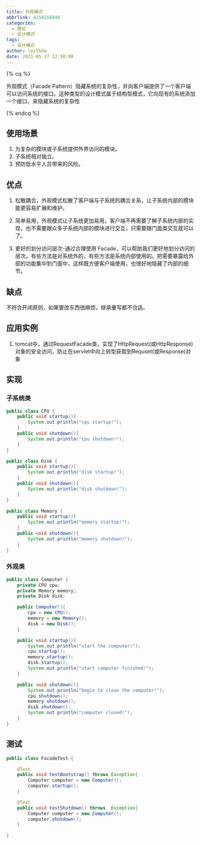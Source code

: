 ```yaml
---
title: 外观模式
abbrlink: 4158556840
categories:
  - 理论
  - 设计模式
tags:
  - 设计模式
author: leithda
date: 2021-05-27 12:50:00
---
```


{% cq %}

外观模式（Facade Pattern）隐藏系统的复杂性，并向客户端提供了一个客户端可以访问系统的接口。这种类型的设计模式属于结构型模式，它向现有的系统添加一个接口，来隐藏系统的复杂性

{% endcq %}

<!-- More -->

## 使用场景
1. 为复杂的模块或子系统提供外界访问的模块。 
2. 子系统相对独立。 
3. 预防低水平人员带来的风险。


## 优点
1. 松散耦合，外观模式松散了客户端与子系统的耦合关系，让子系统内部的模块能更容易扩展和维护。

2. 简单易用，外观模式让子系统更加易用，客户端不再需要了解子系统内部的实现，也不需要跟众多子系统内部的模块进行交互，只需要跟门面类交互就可以了。

3. 更好的划分访问层次-通过合理使用 Facade，可以帮助我们更好地划分访问的层次。有些方法是对系统外的，有些方法是系统内部使用的。把需要暴露给外部的功能集中到门面中，这样既方便客户端使用，也很好地隐藏了内部的细节。

## 缺点
不符合开闭原则，如果要改东西很麻烦，继承重写都不合适。

## 应用实例
1. tomcat中，通过RequestFacade类，实现了HttpRequest(或HttpResponse)对象的安全访问，防止在servlet中向上转型获取到Requset(或Response)对象

## 实现
### 子系统类
```java
public class CPU {
    public void startup(){
        System.out.println("cpu startup!");
    }
    public void shutdown(){
        System.out.println("cpu shutdown!");
    }
}

public class Disk {
    public void startup(){
        System.out.println("disk startup!");
    }
    public void shutdown(){
        System.out.println("disk shutdown!");
    }
}

public class Memory {
    public void startup(){
        System.out.println("memory startup!");
    }
    public void shutdown(){
        System.out.println("memory shutdown!");
    }
}

```

### 外观类
```java
public class Computer {
    private CPU cpu;
    private Memory memory;
    private Disk disk;

    public Computer(){
        cpu = new CPU();
        memory = new Memory();
        disk = new Disk();
    }

    public void startup(){
        System.out.println("start the computer!");
        cpu.startup();
        memory.startup();
        disk.startup();
        System.out.println("start computer finished!");
    }

    public void shutdown(){
        System.out.println("begin to close the computer!");
        cpu.shutdown();
        memory.shutdown();
        disk.shutdown();
        System.out.println("computer closed!");
    }
}

```
## 测试
```java
public class FacadeTest {

    @Test
    public void testBootstrap() throws Exception{
        Computer computer = new Computer();
        computer.startup();
    }

    @Test
    public void testShutdown() throws  Exception{
        Computer computer = new Computer();
        computer.shutdown();
    }

}
```
